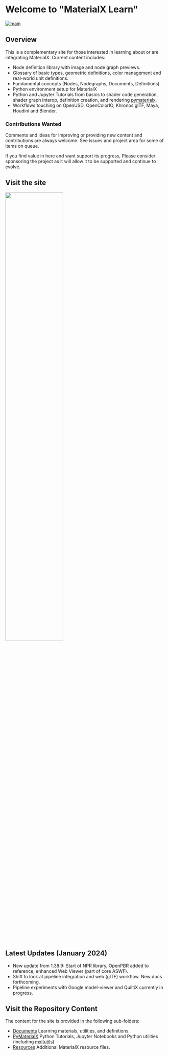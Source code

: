# Welcome to "MaterialX Learn"
[![main](https://github.com/kwokcb/MaterialX_Plus/actions/workflows/main.yml/badge.svg)](https://github.com/kwokcb/MaterialX_Plus/actions/workflows/main.yml)

## Overview

This is a complementary site for those interested in learning about or are integrating MaterialX. Current content includes:
* Node definition library with image and node graph previews. 
* Glossary of basic types, geometric definitions, color management and real-world unit definitions. 
* Fundamental concepts (Nodes, Nodegraphs, Documents, Definitions) 
* Python environment setup for MaterialX
* Python and Jupyter Tutorials from basics to shader code generation, shader graph interop, definition creation, and rendering [pymaterialx](pymaterialx).
* Workflows touching on OpenUSD, OpenColorIO, Khronos glTF, Maya, Houdini and Blender.

### Contributions Wanted

Comments and ideas for improving or providing new content and contributions are always welcome. See issues and project area for some of items on queue.

If you find value in here and want support its progress, Please consider sponsoring the project as it will allow it to be supported and continue to evolve.

## Visit the site 
<a href="https://kwokcb.github.io/MaterialX_Learn/">
<img src="https://github.com/kwokcb/MaterialX_Learn/assets/49369885/8bb02185-f06f-446b-8d25-8b52647d23b3" width="60%">
</a>

## Latest Updates (January 2024)
* New update from 1.38.9: Start of NPR library, OpenPBR added to reference, enhanced Web Viewer (part of core ASWF).
* Shift to look at pipeline integration and web (glTF) workflow. New docs forthcoming.
* Pipeline experiments with Google model-viewer and QuiltiX currently in progress.

## Visit the Repository Content
The content for the site is provided in the following sub-folders:

* [Documents](documents) Learning materials, utilities, and definitions.
* [PyMaterialX](pymaterialx) Python Tutorials,  Jupyter Notebooks and Python utilities (including [mxltutils](pymaterialx/mtlxutils))
* [Resources](resources) Additional MaterialX resource files.

